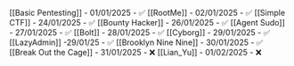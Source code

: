 [[Basic Pentesting]] - 01/01/2025 - ✅
[[RootMe]] - 02/01/2025 - ✅
[[Simple CTF]] - 24/01/2025 - ✅
[[Bounty Hacker]] - 26/01/2025 - ✅
[[Agent Sudo]] - 27/01/2025 - ✅
[[Bolt]] - 28/01/2025 - ✅
[[Cyborg]] - 29/01/2025 - ✅
[[LazyAdmin]] -29/01/25 - ✅
[[Brooklyn Nine Nine]] - 30/01/2025 - ✅
[[Break Out the Cage]] - 31/01/2025 - ❌
[[Lian_Yu]] - 01/02/2025 - ❌
